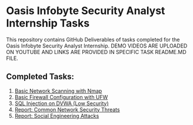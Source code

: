 
# Oasis Infobyte Security Analyst Internship Tasks

This repository contains GitHub Deliverables of tasks completed for the Oasis Infobyte Security Analyst Internship.
DEMO VIDEOS ARE UPLOADED ON YOUTUBE AND LINKS ARE PROVIDED IN SPECIFIC TASK README.MD FILE.
## Completed Tasks:

1. [Basic Network Scanning with Nmap](https://github.com/Virendra1108/OIBSI/tree/75139cae5af2314c2c9503dd5e5dd30e1043c521/Task%201)
2. [Basic Firewall Configuration with UFW](https://github.com/Virendra1108/OIBSI/tree/75139cae5af2314c2c9503dd5e5dd30e1043c521/Task%202)
3. [SQL Injection on DVWA (Low Security)](https://github.com/Virendra1108/OIBSI/tree/26e6d2485b5b688383eef3fe976c1094ddcc3521/Task%203)
4. [Report: Common Network Security Threats](https://github.com/Virendra1108/OIBSI/tree/0eab9e881e6876cd08e722e5059bd4d072276148/Task%204)
5. [Report: Social Engineering Attacks](https://github.com/Virendra1108/OIBSI/tree/2bb561f6483c25dc08acc11c41452430b4a46680/Task%205)
